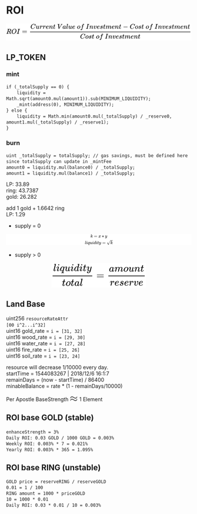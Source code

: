 # ROI

<!-- $$
ROI = \frac {Current \ Value \ of \ Investment - Cost \ of \ Investment} {Cost \ of \ Investment}  
$$ --> 

<div align="center"><img src="svg/HHAtckrr2q.svg"/></div>

## LP_TOKEN

### mint

```solidity
if (_totalSupply == 0) {
    liquidity = Math.sqrt(amount0.mul(amount1)).sub(MINIMUM_LIQUIDITY);
    _mint(address(0), MINIMUM_LIQUIDITY);
} else {
    liquidity = Math.min(amount0.mul(_totalSupply) / _reserve0, amount1.mul(_totalSupply) / _reserve1);
}
```

### burn

```solidity
uint _totalSupply = totalSupply; // gas savings, must be defined here since totalSupply can update in _mintFee
amount0 = liquidity.mul(balance0) / _totalSupply;
amount1 = liquidity.mul(balance1) / _totalSupply;
```

LP: 33.89  
ring: 43.7387  
gold: 26.282

add 1 gold + 1.6642 ring  
LP: 1.29  

- supply = 0

  <!-- $$
  k = x*y  \\
  liquidity = \sqrt{ k }
  $$ -->

<div align="center"><img src="svg/gKu6tLqtB8.svg"/></div>

- supply > 0
  <!-- $$
  \frac {liquidity} {total} = \frac {amount} {reserve} 
  $$ --> 

<div align="center"><img src="svg/9CzUbKN25u.svg"/></div> 

## Land Base

uint256 `resourceRateAttr`  
`[00 i^2...i^32]`  
uint16 gold_rate = `i = [31, 32]`  
uint16 wood_rate = `i = [29, 30]`  
uint16 water_rate = `i = [27, 28]`  
uint16 fire_rate = `i = [25, 26]`  
uint16 soil_rate = `i = [23, 24]`  

resource will decrease 1/10000 every day.  
startTime = 1544083267 | 2018/12/6 16:1:7  
remainDays = (now - startTime) / 86400  
minableBalance = rate * (1 - remainDays/10000)  

Per Apostle BaseStrength <!-- $\approx$ --> <img style="transform: translateY(0.25em);" src="svg/OCcjcm4u1l.svg"/> 1 Element

## ROI base GOLD (stable)

```
enhanceStrength = 3%
Daily ROI: 0.03 GOLD / 1000 GOLD = 0.003%
Weekly ROI: 0.003% * 7 = 0.021%
Yearly ROI: 0.003% * 365 = 1.095%
```

## ROI base RING (unstable)

```
GOLD price = reserveRING / reserveGOLD
0.01 = 1 / 100
RING amount = 1000 * priceGOLD
10 = 1000 * 0.01
Daily ROI: 0.03 * 0.01 / 10 = 0.003%
```
